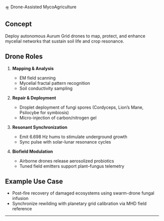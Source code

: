 🛸 Drone-Assisted MycoAgriculture

## Concept
Deploy autonomous Aurum Grid drones to map, protect, and enhance mycelial networks that sustain soil life and crop resonance.

## Drone Roles
1. **Mapping & Analysis**
   - EM field scanning
   - Mycelial fractal pattern recognition
   - Soil conductivity sampling

2. **Repair & Deployment**
   - Droplet deployment of fungi spores (Cordyceps, Lion’s Mane, Psilocybe for symbiosis)
   - Micro-injection of carbon/nitrogen gel

3. **Resonant Synchronization**
   - Emit 6.698 Hz hums to stimulate underground growth
   - Sync pulse with solar-lunar resonance cycles

4. **Biofield Modulation**
   - Airborne drones release aerosolized probiotics
   - Tuned field emitters support plant–fungus telemetry

## Example Use Case
- Post-fire recovery of damaged ecosystems using swarm-drone fungal infusion
- Synchronize rewilding with planetary grid calibration via MHD field reference

---
